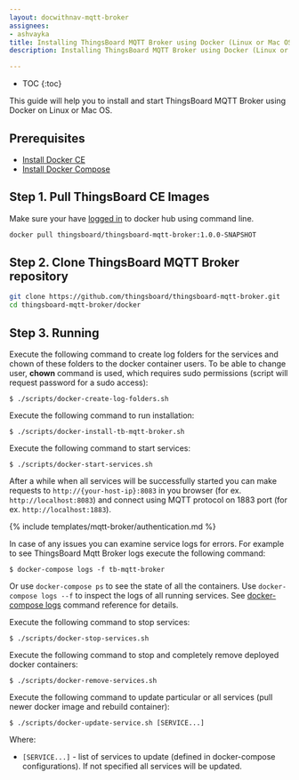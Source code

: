 ```yaml
---
layout: docwithnav-mqtt-broker
assignees:
- ashvayka
title: Installing ThingsBoard MQTT Broker using Docker (Linux or Mac OS)
description: Installing ThingsBoard MQTT Broker using Docker (Linux or Mac OS)

---
```


* TOC
  {:toc}


This guide will help you to install and start ThingsBoard MQTT Broker using Docker on Linux or Mac OS.

## Prerequisites

- [Install Docker CE](https://docs.docker.com/engine/installation/)
- [Install Docker Compose](https://docs.docker.com/compose/install/)

## Step 1. Pull ThingsBoard CE Images

Make sure your have [logged in](https://docs.docker.com/engine/reference/commandline/login/) to docker hub using command line.

```bash
docker pull thingsboard/thingsboard-mqtt-broker:1.0.0-SNAPSHOT
```

## Step 2. Clone ThingsBoard MQTT Broker repository

```bash
git clone https://github.com/thingsboard/thingsboard-mqtt-broker.git
cd thingsboard-mqtt-broker/docker
```

## Step 3. Running

Execute the following command to create log folders for the services and chown of these folders to the docker container users.
To be able to change user, **chown** command is used, which requires sudo permissions (script will request password for a sudo access):

`
$ ./scripts/docker-create-log-folders.sh
`

Execute the following command to run installation:

`
$ ./scripts/docker-install-tb-mqtt-broker.sh
`

Execute the following command to start services:

`
$ ./scripts/docker-start-services.sh
`

After a while when all services will be successfully started you can make requests to `http://{your-host-ip}:8083` in you browser (for ex. `http://localhost:8083`)
and connect using MQTT protocol on 1883 port (for ex. `http://localhost:1883`).

{% include templates/mqtt-broker/authentication.md %}

In case of any issues you can examine service logs for errors.
For example to see ThingsBoard Mqtt Broker logs execute the following command:

`
$ docker-compose logs -f tb-mqtt-broker
`

Or use `docker-compose ps` to see the state of all the containers.
Use `docker-compose logs --f` to inspect the logs of all running services.
See [docker-compose logs](https://docs.docker.com/compose/reference/logs/) command reference for details.

Execute the following command to stop services:

`
$ ./scripts/docker-stop-services.sh
`

Execute the following command to stop and completely remove deployed docker containers:

`
$ ./scripts/docker-remove-services.sh
`

Execute the following command to update particular or all services (pull newer docker image and rebuild container):

`
$ ./scripts/docker-update-service.sh [SERVICE...]
`

Where:

- `[SERVICE...]` - list of services to update (defined in docker-compose configurations). If not specified all services will be updated.

